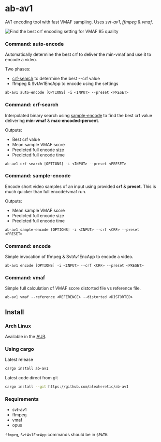 # ab-av1
AV1 encoding tool with fast VMAF sampling. Uses _svt-av1_, _ffmpeg_ & _vmaf_.

![](https://user-images.githubusercontent.com/2331607/151695971-d36f55a7-a157-4d5d-ae06-4cc9e2c0d46f.png "Find the best crf encoding setting for VMAF 95 quality")

### Command: auto-encode
Automatically determine the best crf to deliver the min-vmaf and use it to encode a video.

Two phases:
* [crf-search](#command-crf-search) to determine the best --crf value
* ffmpeg & SvtAv1EncApp to encode using the settings

```
ab-av1 auto-encode [OPTIONS] -i <INPUT> --preset <PRESET>
```

### Command: crf-search
Interpolated binary search using [sample-encode](#command-sample-encode) to find the best 
crf value delivering **min-vmaf** & **max-encoded-percent**.

Outputs:
* Best crf value
* Mean sample VMAF score
* Predicted full encode size
* Predicted full encode time

```
ab-av1 crf-search [OPTIONS] -i <INPUT> --preset <PRESET>
```

### Command: sample-encode
Encode short video samples of an input using provided **crf** & **preset**. 
This is much quicker than full encode/vmaf run. 

Outputs:
* Mean sample VMAF score
* Predicted full encode size
* Predicted full encode time

```
ab-av1 sample-encode [OPTIONS] -i <INPUT> --crf <CRF> --preset <PRESET>
```

### Command: encode
Simple invocation of ffmpeg & SvtAv1EncApp to encode a video.

```
ab-av1 encode [OPTIONS] -i <INPUT> --crf <CRF> --preset <PRESET>
```

### Command: vmaf
Simple full calculation of VMAF score distorted file vs reference file.

```
ab-av1 vmaf --reference <REFERENCE> --distorted <DISTORTED>
```

## Install
### Arch Linux
Available in the [AUR](https://aur.archlinux.org/packages/ab-av1).

### Using cargo
Latest release
```sh
cargo install ab-av1
```

Latest code direct from git
```sh
cargo install --git https://github.com/alexheretic/ab-av1
```

### Requirements
* svt-av1
* ffmpeg
* vmaf
* opus

`ffmpeg`, `SvtAv1EncApp` commands should be in `$PATH`.
